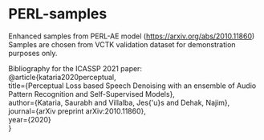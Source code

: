 # PERL-samples
Enhanced samples from PERL-AE model (https://arxiv.org/abs/2010.11860)
Samples are chosen from VCTK validation dataset for demonstration purposes only.

Bibliography for the ICASSP 2021 paper:  
@article{kataria2020perceptual,  
  title={Perceptual Loss based Speech Denoising with an ensemble of Audio Pattern Recognition and Self-Supervised Models},  
  author={Kataria, Saurabh and Villalba, Jes{\'u}s and Dehak, Najim},  
  journal={arXiv preprint arXiv:2010.11860},  
  year={2020}  
}  
